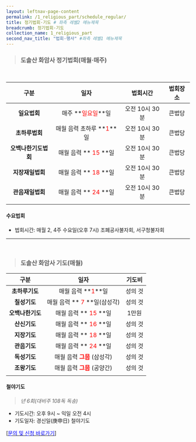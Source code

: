 ```yaml
---
layout: leftnav-page-content
permalink: /1_religious_part/schedule_regular/
title: 정기법회·기도 # 좌측 레벨2 메뉴제목
breadcrumb: 정기법회·기도
collection_name: 1_religious_part
second_nav_title: "법회·행사" #좌측 레벨1 메뉴제목
---
```




> ### **도솔산 화암사 정기법회(매월·매주)**

<br>

|**구분**|**일자**|**법회시간**|**법회장소**|
|:-:|:-:|:-:|:-:|
| **일요법회** | 매주 **<span style="color:red;">일요일</span>**일|오전 10시 30분|큰법당|
| **초하루법회** | 매월 음력 초하루 **<span style="color:red;">1</span>**일|오전 10시 30분|큰법당|
| **오백나한기도법회** | 매월 음력 **<span style="color:red;"> 15 </span>**일|오전 10시 30분|큰법당|
| **지장재일법회** | 매월 음력 **<span style="color:red;"> 18 </span>**일|오전 10시 30분|큰법당|
| **관음재일법회** | 매월 음력 **<span style="color:red;"> 24 </span>**일|오전 10시 30분|큰법당|
|||||

#### **수요법회**
* 법회시간: 매월 2, 4주 수요일(오후 7시) 조폐공사불자회, 서구청불자회

---

<br>

> ### **도솔산 화암사 기도(매월)**

|**구분**|**일자**|**기도비**|
|:-:|:-:|:-:|
| **초하루기도** | 매월 음력 **<span style="color:red;">1</span>**일|성의 것|
| **칠성기도** | 매월 음력 **<span style="color:red;"> 7  </span>**일(삼성각)|성의 것|
| **오백나한기도** | 매월 음력 **<span style="color:red;"> 15 </span>**일| 1만원|
| **산신기도** | 매월 음력 **<span style="color:red;"> 16 </span>**일|성의 것|
| **지장기도** | 매월 음력 **<span style="color:red;"> 18 </span>**일|성의 것|
| **관음기도** | 매월 음력 **<span style="color:red;"> 24 </span>**일|성의 것|
| **독성기도** | 매월 음력 **<span style="color:red;"> 그믐 </span>**(삼성각)|성의 것|
| **조왕기도** | 매월 음력 **<span style="color:red;"> 그믐 </span>**(공양간)|성의 것|
||||

#### **철야기도**
> *년 6회(대비주 108독 독송)*

* 기도시간: 오후 9시 ~ 익일 오전 4시
* 기도일자: 경신일(庚申日) 철야기도

[[<span style="color:blue">문의 및 신청 바로가기</span>] ](/0_temple/temple_office/questions/)


<!-- #### **수요법회**
* 법회시간: 매월 2, 4주 수요일(오후 7시) 조폐공사불자회, 서구청불자회


#### **철야기도**
> 년 6회(대비주 108독 독송)

* 기도시간: 오후 9시 ~ 익일 오전 4시
* 기도일자: 경신일(庚申日) 철야기도

|**구분**|**일자**|
|:-:|:-:|
| **초하루기도** | 매월 음력 **<span style="color:red;">1</span>**일|
| **칠성기도** | 매월 음력 **<span style="color:red;"> 7  </span>**일|
| **나한기도** | 매월 음력 **<span style="color:red;"> 15 </span>**일|
| **산신기도** | 매월 음력 **<span style="color:red;"> 16 </span>**일|
| **지장기도** | 매월 음력 **<span style="color:red;"> 18 </span>**일|
| **관음기도** | 매월 음력 **<span style="color:red;"> 24 </span>**일|
| **독성기도** | 매월 음력 **<span style="color:red;"> 그믐 </span>**|
|||

[** <span style="color:blue"> 문의 및 안내 바로가기</span>**](/1_0_templeNews/volunteer) -->


